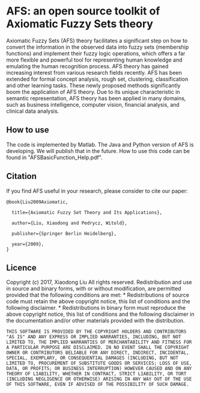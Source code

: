 # AFS: an open source toolkit of Axiomatic Fuzzy Sets theory

Axiomatic Fuzzy Sets (AFS) theory facilitates a significant step on how to convert the information in the observed data into fuzzy sets (membership functions) and implement their fuzzy logic operations, which offers a far more flexible and powerful tool for representing human knowledge and emulating the human recognition process. AFS theory has gained increasing interest from various research fields recently. AFS has been extended for formal concept analysis, rough set, clustering, classification and other learning tasks. These
newly proposed methods significantly boom the application of AFS theory. Due to its unique characteristic in semantic representation, AFS theory has been applied in many domains, such as business intelligence, computer vision, financial analysis, and clinical data analysis.

## How to use
The code is implemented by Matlab. The Java and Python version of AFS is developing. We will publish that in the future. How to use this code can be found in "AFSBasicFunction_Help.pdf".

## Citation
If you find AFS useful in your research, please consider to cite our paper:

    @book{Liu2009Axiomatic,

      title={Axiomatic Fuzzy Set Theory and Its Applications},
  
      author={Liu, Xiaodong and Pedrycz, Witold},
  
      publisher={Springer Berlin Heidelberg},
  
      year={2009},
    }

## Licence
Copyright (c) 2017, Xiaodong Liu All rights reserved. Redistribution and use in source and binary forms, with or without modification, are permitted provided that the following conditions are met: * Redistributions of source code must retain the above copyright notice, this list of conditions and the following disclaimer. * Redistributions in binary form must reproduce the above copyright notice, this list of conditions and the following disclaimer in the documentation and/or other materials provided with the distribution.

    THIS SOFTWARE IS PROVIDED BY THE COPYRIGHT HOLDERS AND CONTRIBUTORS "AS IS" AND ANY EXPRESS OR IMPLIED WARRANTIES, INCLUDING, BUT NOT LIMITED TO, THE IMPLIED WARRANTIES OF MERCHANTABILITY AND FITNESS FOR A PARTICULAR PURPOSE ARE DISCLAIMED. IN NO EVENT SHALL THE COPYRIGHT OWNER OR CONTRIBUTORS BELIABLE FOR ANY DIRECT, INDIRECT, INCIDENTAL, SPECIAL, EXEMPLARY, OR CONSEQUENTIAL DAMAGES (INCLUDING, BUT NOT LIMITED TO, PROCUREMENT OF SUBSTITUTE GOODS OR SERVICES; LOSS OF USE, DATA, OR PROFITS; OR BUSINESS INTERRUPTION) HOWEVER CAUSED AND ON ANY THEORY OF LIABILITY, WHETHER IN CONTRACT, STRICT LIABILITY, OR TORT (INCLUDING NEGLIGENCE OR OTHERWISE) ARISING IN ANY WAY OUT OF THE USE OF THIS SOFTWARE, EVEN IF ADVISED OF THE POSSIBILITY OF SUCH DAMAGE.
